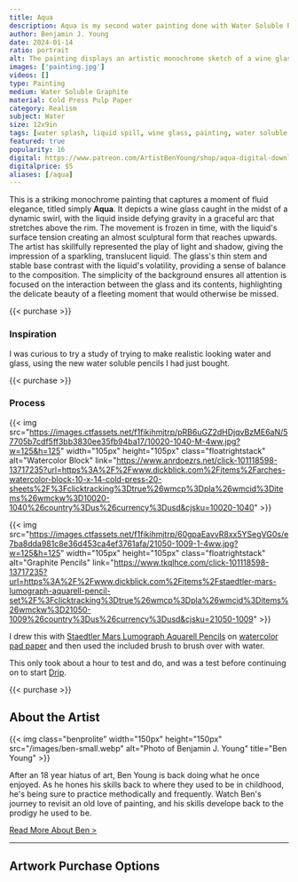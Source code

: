 ```yaml
---
title: Aqua
description: Aqua is my second water painting done with Water Soluble Pencil, to display water splashing out of a wine glass.
author: Benjamin J. Young
date: 2024-01-14
ratio: portrait
alt: The painting displays an artistic monochrome sketch of a wine glass with its contents in mid-splash, creating an elegant and dynamic fluid motion captured in a still moment.
images: ['painting.jpg']
videos: []
type: Painting
medium: Water Soluble Graphite
material: Cold Press Pulp Paper
category: Realism
subject: Water
size: 12x9in
tags: [water splash, liquid spill, wine glass, painting, water soluble pencil, realism, water art]
featured: true
popularity: 16
digital: https://www.patreon.com/ArtistBenYoung/shop/aqua-digital-download-143231
digitalprice: $5
aliases: [/aqua]
---
```


This is a striking monochrome painting that captures a moment of fluid elegance, titled simply **Aqua**. It depicts a wine glass caught in the midst of a dynamic swirl, with the liquid inside defying gravity in a graceful arc that stretches above the rim. The movement is frozen in time, with the liquid's surface tension creating an almost sculptural form that reaches upwards. The artist has skillfully represented the play of light and shadow, giving the impression of a sparkling, translucent liquid. The glass's thin stem and stable base contrast with the liquid's volatility, providing a sense of balance to the composition. The simplicity of the background ensures all attention is focused on the interaction between the glass and its contents, highlighting the delicate beauty of a fleeting moment that would otherwise be missed.

{{< purchase >}}

### Inspiration ###

I was curious to try a study of trying to make realistic looking water and glass, using the new water soluble pencils I had just bought.

{{< purchase >}}

### Process ###

{{< img src="https://images.ctfassets.net/f1fikihmjtrp/pRB6uGZ2dHDjqvBzME6aN/57705b7cdf5ff3bb3830ee35fb94ba17/10020-1040-M-4ww.jpg?w=125&h=125" width="105px" height="105px" class="floatrightstack" alt="Watercolor Block" link="https://www.anrdoezrs.net/click-101118598-13717235?url=https%3A%2F%2Fwww.dickblick.com%2Fitems%2Farches-watercolor-block-10-x-14-cold-press-20-sheets%2F%3Fclicktracking%3Dtrue%26wmcp%3Dpla%26wmcid%3Ditems%26wmckw%3D10020-1040%26country%3Dus%26currency%3Dusd&cjsku=10020-1040" >}}

{{< img src="https://images.ctfassets.net/f1fikihmjtrp/60gpaEavvR8xx5YSegVG0s/e7ba8dda981c8e36d453ca4ef3761afa/21050-1009-1-4ww.jpg?w=125&h=125" width="105px" height="105px" class="floatrightstack" alt="Graphite Pencils" link="https://www.tkqlhce.com/click-101118598-13717235?url=https%3A%2F%2Fwww.dickblick.com%2Fitems%2Fstaedtler-mars-lumograph-aquarell-pencil-set%2F%3Fclicktracking%3Dtrue%26wmcp%3Dpla%26wmcid%3Ditems%26wmckw%3D21050-1009%26country%3Dus%26currency%3Dusd&cjsku=21050-1009" >}}

I drew this with [Staedtler Mars Lumograph Aquarell Pencils](https://www.tkqlhce.com/click-101118598-13717235?url=https%3A%2F%2Fwww.dickblick.com%2Fitems%2Fstaedtler-mars-lumograph-aquarell-pencil-set%2F%3Fclicktracking%3Dtrue%26wmcp%3Dpla%26wmcid%3Ditems%26wmckw%3D21050-1009%26country%3Dus%26currency%3Dusd&cjsku=21050-1009) on [watercolor pad paper](https://www.kqzyfj.com/click-101118598-13717235?url=https%3A%2F%2Fwww.dickblick.com%2Fitems%2Ffaber-castell-watercolor-pad-9x-12-90-lb-15-sheets%2F%3Fclicktracking%3Dtrue%26wmcp%3Dpla%26wmcid%3Ditems%26wmckw%3D10163-1001%26country%3Dus%26currency%3Dusd&cjsku=10163-1001) and then used the included brush to brush over with water.

This only took about a hour to test and do, and was a test before continuing on to start [Drip](/artwork/drip).

{{< purchase >}}

## About the Artist ##

{{< img class="benprolite" width="150px" height="150px" src="/images/ben-small.webp" alt="Photo of Benjamin J. Young" title="Ben Young" >}}

After an 18 year hiatus of art, Ben Young is back doing what he once enjoyed. As he hones his skills back to where they used to be in childhood, he's being sure to practice methodically and frequently. Watch Ben's journey to revisit an old love of painting, and his skills develope back to the prodigy he used to be.

[Read More About Ben >](/about)

---

## Artwork Purchase Options ##
